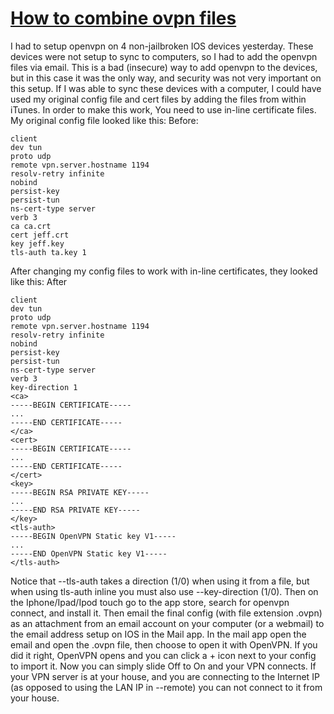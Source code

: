 
# [How to combine ovpn files](https://community.openvpn.net/openvpn/wiki/IOSinline)

I had to setup openvpn on 4 non-jailbroken IOS devices yesterday. These devices were not setup to sync to computers, so I had to add the openvpn files via email. This is a bad (insecure) way to add openvpn to the devices, but in this case it was the only way, and security was not very important on this setup. If I was able to sync these devices with a computer, I could have used my original config file and cert files by adding the files from within iTunes. In order to make this work, You need to use in-line certificate files. My original config file looked like this: Before:


    client
    dev tun
    proto udp
    remote vpn.server.hostname 1194
    resolv-retry infinite
    nobind
    persist-key
    persist-tun
    ns-cert-type server
    verb 3
    ca ca.crt
    cert jeff.crt
    key jeff.key
    tls-auth ta.key 1



After changing my config files to work with in-line certificates, they looked like this: After


    client
    dev tun
    proto udp
    remote vpn.server.hostname 1194
    resolv-retry infinite
    nobind
    persist-key
    persist-tun
    ns-cert-type server
    verb 3
    key-direction 1
    <ca>
    -----BEGIN CERTIFICATE-----
    ...
    -----END CERTIFICATE-----
    </ca>
    <cert>
    -----BEGIN CERTIFICATE-----
    ...
    -----END CERTIFICATE-----
    </cert>
    <key>
    -----BEGIN RSA PRIVATE KEY-----
    ...
    -----END RSA PRIVATE KEY-----
    </key>
    <tls-auth>
    -----BEGIN OpenVPN Static key V1-----
    ...
    -----END OpenVPN Static key V1-----
    </tls-auth>



Notice that --tls-auth takes a direction (1/0) when using it from a file, but when using tls-auth inline you must also use --key-direction (1/0). Then on the Iphone/Ipad/Ipod touch go to the app store, search for openvpn connect, and install it. Then email the final config (with file extension .ovpn) as an attachment from an email account on your computer (or a webmail) to the email address setup on IOS in the Mail app. In the mail app open the email and open the .ovpn file, then choose to open it with OpenVPN. If you did it right, OpenVPN opens and you can click a + icon next to your config to import it. Now you can simply slide Off to On and your VPN connects. If your VPN server is at your house, and you are connecting to the Internet IP (as opposed to using the LAN IP in --remote) you can not connect to it from your house.
